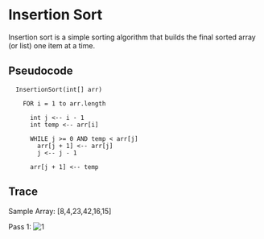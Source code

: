 # Insertion Sort

Insertion sort is a simple sorting algorithm that builds the final sorted array (or list) one item at a time.

## Pseudocode

```pseudo
  InsertionSort(int[] arr)

    FOR i = 1 to arr.length

      int j <-- i - 1
      int temp <-- arr[i]

      WHILE j >= 0 AND temp < arr[j]
        arr[j + 1] <-- arr[j]
        j <-- j - 1

      arr[j + 1] <-- temp
```

## Trace

Sample Array: [8,4,23,42,16,15]

Pass 1:
![1]()